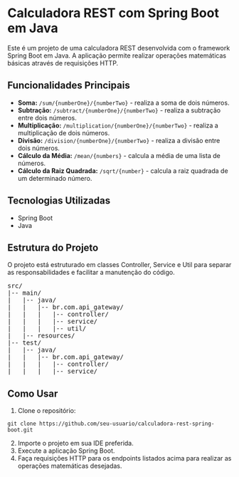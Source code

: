 <!DOCTYPE html>
<html lang="en">
<head>
    <meta charset="UTF-8">
    <meta name="viewport" content="width=device-width, initial-scale=1.0">
</head>
<body>

<h1>Calculadora REST com Spring Boot em Java</h1>

<p>Este é um projeto de uma calculadora REST desenvolvida com o framework Spring Boot em Java. A aplicação permite realizar operações matemáticas básicas através de requisições HTTP.</p>

<h2>Funcionalidades Principais</h2>

<ul>
    <li><strong>Soma:</strong> <code>/sum/{numberOne}/{numberTwo}</code> - realiza a soma de dois números.</li>
    <li><strong>Subtração:</strong> <code>/subtract/{numberOne}/{numberTwo}</code> - realiza a subtração entre dois números.</li>
    <li><strong>Multiplicação:</strong> <code>/multiplication/{numberOne}/{numberTwo}</code> - realiza a multiplicação de dois números.</li>
    <li><strong>Divisão:</strong> <code>/division/{numberOne}/{numberTwo}</code> - realiza a divisão entre dois números.</li>
    <li><strong>Cálculo da Média:</strong> <code>/mean/{numbers}</code> - calcula a média de uma lista de números.</li>
    <li><strong>Cálculo da Raiz Quadrada:</strong> <code>/sqrt/{number}</code> - calcula a raiz quadrada de um determinado número.</li>
</ul>

<h2>Tecnologias Utilizadas</h2>

<ul>
    <li>Spring Boot</li>
    <li>Java</li>
</ul>

<h2>Estrutura do Projeto</h2>

<p>O projeto está estruturado em classes Controller, Service e Util para separar as responsabilidades e facilitar a manutenção do código.</p>

<pre>
src/
|-- main/
|   |-- java/
|   |   |-- br.com.api_gateway/
|   |   |   |-- controller/
|   |   |   |-- service/
|   |   |   |-- util/
|   |-- resources/
|-- test/
|   |-- java/
|   |   |-- br.com.api_gateway/
|   |   |   |-- controller/
|   |   |   |-- service/
</pre>

<h2>Como Usar</h2>

<ol>
    <li>Clone o repositório:</li>
</ol>

<pre>
<code>git clone https://github.com/seu-usuario/calculadora-rest-spring-boot.git</code>
</pre>

<ol start="2">
    <li>Importe o projeto em sua IDE preferida.</li>
    <li>Execute a aplicação Spring Boot.</li>
    <li>Faça requisições HTTP para os endpoints listados acima para realizar as operações matemáticas desejadas.</li>
</ol>


</body>
</html>
